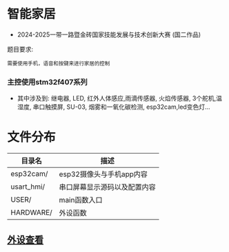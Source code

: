 # 智能家居
- 2024-2025一带一路暨金砖国家技能发展与技术创新大赛 (国二作品)

题目要求:

    需要使用手机，语音和按键来进行家居的控制

### 主控使用stm32f407系列
- 其中涉及到: 继电器, LED, 红外人体感应,雨滴传感器, 火焰传感器, 3个舵机,温湿度, 串口触摸屏, SU-03, 烟雾和一氧化碳检测, esp32cam,led变色灯...

# 文件分布
| 目录名                 | 描述                     |
|-----------------------|--------------------------|
| esp32cam/| esp32摄像头与手机app内容 |
| usart_hmi/|串口屏幕显示源码以及配置内容|
| USER/ | main函数入口|
| HARDWARE/| 外设函数|

## [外设查看](./io.txt)